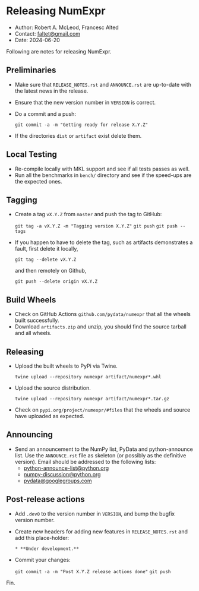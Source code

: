 Releasing NumExpr
==================

* Author: Robert A. McLeod, Francesc Alted
* Contact: faltet@gmail.com
* Date: 2024-06-20

Following are notes for releasing NumExpr.

Preliminaries
-------------

* Make sure that `RELEASE_NOTES.rst` and `ANNOUNCE.rst` are up-to-date
  with the latest news in the release.
* Ensure that the new version number in `VERSION` is correct.
* Do a commit and a push:

    `git commit -a -m "Getting ready for release X.Y.Z"`

* If the directories `dist` or `artifact` exist delete them.

Local Testing
-------------

* Re-compile locally with MKL support and see if all tests passes as well.
* Run all the benchmarks in `bench/` directory and see if the
  speed-ups are the expected ones.

Tagging
-------

* Create a tag `vX.Y.Z` from `master` and push the tag to GitHub:

    `git tag -a vX.Y.Z -m "Tagging version X.Y.Z"`
    `git push`
    `git push --tags`

* If you happen to have to delete the tag, such as artifacts demonstrates a fault, first delete it locally,

    `git tag --delete vX.Y.Z`

  and then remotely on Github,

    `git push --delete origin vX.Y.Z`

Build Wheels
------------

* Check on GitHub Actions `github.com/pydata/numexpr` that all the wheels built successfully.
* Download `artifacts.zip` and unzip, you should find the source tarball and all wheels.

Releasing
---------

* Upload the built wheels to PyPi via Twine.

    `twine upload --repository numexpr artifact/numexpr*.whl`

* Upload the source distribution.

    `twine upload --repository numexpr artifact/numexpr*.tar.gz`

* Check on `pypi.org/project/numexpr/#files` that the wheels and source have uploaded as expected.

Announcing
----------

* Send an announcement to the NumPy list, PyData and python-announce
  list.  Use the `ANNOUNCE.rst` file as skeleton (or possibly as the
  definitive version). Email should be addressed to the following lists:
  * python-announce-list@python.org
  * numpy-discussion@python.org
  * pydata@googlegroups.com

Post-release actions
--------------------

* Add `.dev0` to the version number in `VERSION`, and bump the bugfix version
  number.
* Create new headers for adding new features in `RELEASE_NOTES.rst`
  and add this place-holder:

  `* **Under development.**`

* Commit your changes:

  `git commit -a -m "Post X.Y.Z release actions done"`
  `git push`

Fin.
